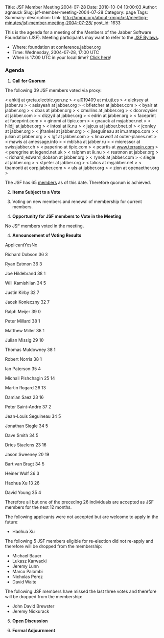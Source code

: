Title: JSF Member Meeting 2004-07-28
Date: 2010-10-04 13:00:03
Author: agnauck
Slug: jsf-member-meeting-2004-07-28
Category: page
Tags: 
Summary: description:
Link: http://xmpp.org/about-xmpp/xsf/meeting-minutes/jsf-member-meeting-2004-07-28/
post_id: 1633


This is the agenda for a meeting of the Members of the Jabber Software Foundation (JSF). Meeting participants may want to refer to the [JSF Bylaws](/jsf/bylaws.shtml).

* Where: foundation at conference.jabber.org
* Time: Wednesday, 2004-07-28, 17:00 UTC
* When is 17:00 UTC in your local time? [Click here](http://www.worldtimeserver.com/)!

### Agenda

1. **Call for Quorum**

The following 39 JSF members voted via proxy:


< ahkitj at greta.electric.gen.nz >
< al019409 at mi.uji.es >
< aleksey at jabber.ru >
< asiayeah at jabber.org >
< bfletcher at jabber.com >
< byair at jabber.org >
< cbas at jabber.org >
< cmullins at jabber.org >
< dcorvoysier at jabber.com >
< dizzyd at jabber.org >
< edrin at jabber.org >
< faceprint at faceprint.com >
< ginomi at tipic.com >
< gnauck at myjabber.net >
< hildjj at jabber.org >
< intosi at ik.nu >
< jajcus at jabber.bnet.pl >
< jconley at jabber.org >
< jfrankel at jabber.org >
< jlseguineau at im.antepo.com >
< julian at jabber.org >
< lgf at jabber.com >
< linuxwolf at outer-planes.net >
< mawis at amessage.info >
< mblsha at jabber.ru >
< micressor at swissjabber.ch >
< paperino at tipic.com >
< pcurtis at www.terrapin.com >
< peregrine at legend.net.uk >
< ralphm at ik.nu >
< reatmon at jabber.org >
< richard_edward_dobson at jabber.org >
< rynok at jabber.com >
< siegle at jabber.org >
< stpeter at jabber.org >
< talios at myjabber.net >
< tbamonti at corp.jabber.com >
< uls at jabber.org >
< zion at openaether.org >


The JSF has 65 [members](/members/memberlist.shtml) as of this date. Therefore quorum is achieved.

2. **Items Subject to a Vote**
1. Voting on new members and renewal of membership for current members.

3. **Opportunity for JSF members to Vote in the Meeting**

No JSF members voted in the meeting.

4. **Announcement of Voting Results**

ApplicantYesNo

Richard Dobson
36
3

Ryan Eatmon
36
3

Joe Hildebrand
38
1

Will Kamishlian
34
5

Justin Kirby
32
7

Jacek Konieczny
32
7

Ralph Meijer
39
0

Peter Millard
38
1

Matthew Miller
38
1

Julian Missig
29
10

Thomas Muldowney
38
1

Robert Norris
38
1

Ian Paterson
35
4

Michail Pishchagin
25
14

Martin Rogard
26
13

Damian Saez
23
16

Peter Saint-Andre
37
2

Jean-Louis Seguineau
34
5

Jonathan Siegle
34
5

Dave Smith
34
5

Dries Staelens
23
16

Jason Sweeney
20
19

Bart van Bragt
34
5

Heiner Wolf
36
3

Haohua Xu
13
26

David Young
35
4

Therefore all but one of the preceding 26 individuals are accepted as JSF members for the next 12 months.

The following applicants were not accepted but are welcome to apply in the future:

* Haohua Xu

The following 5 JSF members eligible for re-election did not re-apply and therefore will be dropped from the membership:

* Michael Bauer
* Lukasz Karwacki
* Jeremy Lunn
* Marco Palombi
* Nicholas Perez
* David Waite

The following JSF members have missed the last three votes and therefore will be dropped from the membership:

* John David Brewster
* Jeremy Nickurack
5. **Open Discussion**

6. **Formal Adjournment**
